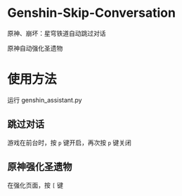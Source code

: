 # Genshin-Skip-Conversation
原神、崩坏：星穹铁道自动跳过对话

原神自动强化圣遗物

# 使用方法

运行 genshin_assistant.py

## 跳过对话

游戏在前台时，按 `p` 键开启，再次按 `p` 键关闭

## 原神强化圣遗物

在强化页面，按 `[` 键
